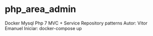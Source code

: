 # php_area_admin

  Docker
  Mysql
  Php 7
  MVC + Service Repository patterns
  Autor: Vitor Emanuel
  Iniciar: docker-compose up
